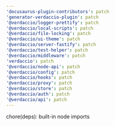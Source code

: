 ```yaml
---
'docusaurus-plugin-contributors': patch
'generator-verdaccio-plugin': patch
'@verdaccio/logger-prettify': patch
'@verdaccio/local-scripts': patch
'@verdaccio/file-locking': patch
'@verdaccio/ui-theme': patch
'@verdaccio/server-fastify': patch
'@verdaccio/test-helper': patch
'@verdaccio/middleware': patch
'verdaccio': patch
'@verdaccio/node-api': patch
'@verdaccio/config': patch
'@verdaccio/hooks': patch
'@verdaccio/proxy': patch
'@verdaccio/store': patch
'@verdaccio/auth': patch
'@verdaccio/api': patch
---
```


chore(deps): built-in node imports
